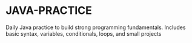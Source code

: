 # JAVA-PRACTICE
Daily Java practice to build strong programming fundamentals. Includes basic syntax, variables, conditionals, loops, and small projects

